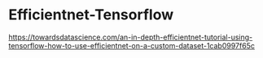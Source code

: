 # Efficientnet-Tensorflow
https://towardsdatascience.com/an-in-depth-efficientnet-tutorial-using-tensorflow-how-to-use-efficientnet-on-a-custom-dataset-1cab0997f65c
